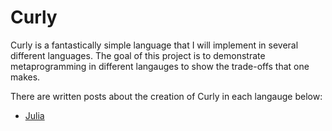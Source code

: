 # Curly

Curly is a fantastically simple language that I will implement in several different languages. The goal of this project is to demonstrate metaprogramming in different langauges to show the trade-offs that one makes.

There are written posts about the creation of Curly in each langauge below:

* [Julia](https://gavinleroy.com/blog/2021/08/curly-julia/)
